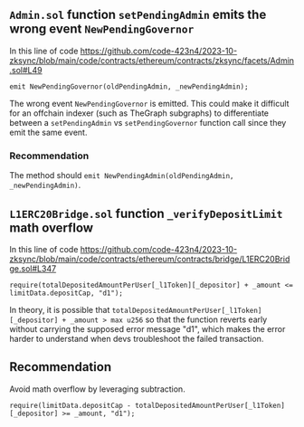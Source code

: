 ## `Admin.sol` function `setPendingAdmin` emits the wrong event `NewPendingGovernor`

In this line of code https://github.com/code-423n4/2023-10-zksync/blob/main/code/contracts/ethereum/contracts/zksync/facets/Admin.sol#L49

```
emit NewPendingGovernor(oldPendingAdmin, _newPendingAdmin);
```

The wrong event `NewPendingGovernor` is emitted. This could make it difficult for an offchain indexer (such as TheGraph subgraphs) to differentiate between a `setPendingAdmin` vs `setPendingGovernor` function call since they emit the same event.

### Recommendation

The method should `emit NewPendingAdmin(oldPendingAdmin, _newPendingAdmin)`.

## `L1ERC20Bridge.sol` function `_verifyDepositLimit` math overflow

In this line of code https://github.com/code-423n4/2023-10-zksync/blob/main/code/contracts/ethereum/contracts/bridge/L1ERC20Bridge.sol#L347

```
require(totalDepositedAmountPerUser[_l1Token][_depositor] + _amount <= limitData.depositCap, "d1");
```

In theory, it is possible that `totalDepositedAmountPerUser[_l1Token][_depositor] + _amount > max u256` so that the function reverts early without carrying the supposed error message "d1", which makes the error harder to understand when devs troubleshoot the failed transaction.

## Recommendation

Avoid math overflow by leveraging subtraction.

```
require(limitData.depositCap - totalDepositedAmountPerUser[_l1Token][_depositor] >= _amount, "d1");
```